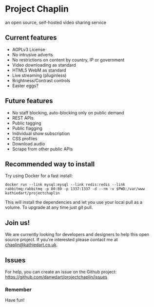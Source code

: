 # Project Chaplin
an open source, self-hosted video sharing service

## Current features
* AGPLv3 License
* No intrusive adverts
* No restrictions on content by country, IP or government
* Video downloading as standard
* HTML5 WebM as standard
* Live streaming (pluginless)
* Brightness/Contrast controls
* Easter eggs?

## Future features
* No staff blocking, auto-blocking only on public demand
* REST APIs
* Public tagging
* Public flagging
* Individual show subscription
* CSS profiles
* Download audio
* Scrape from other public APIs

## Recommended way to install
Try using Docker for a fast install:

`docker run --link mysql:mysql --link redis:redis --link rabbitmq:rabbitmq -p 80:80 -p 1337:1337 -d --rm -v $PWD:/var/www kathiedart/projectchaplin`

This will install the dependencies and let you use your local pull as a volume. To upgrade at any time just git pull.

## Join us!
We are currently looking for developers and designers to help this open source project.
If you're interested please contact me at chaplin@kathiedart.co.uk.

## Issues
For help, you can create an issue on the Github project:
https://github.com/danwdart/projectchaplin/issues

### Remember
Have fun!
